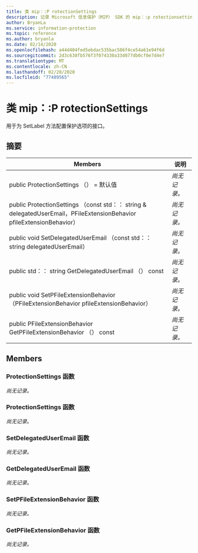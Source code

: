 ```yaml
---
title: 类 mip：:P rotectionSettings
description: 记录 Microsoft 信息保护（MIP） SDK 的 mip：:p rotectionsettings 类。
author: BryanLa
ms.service: information-protection
ms.topic: reference
ms.author: bryanla
ms.date: 02/14/2020
ms.openlocfilehash: a44d404fed5ebdac535bac586f4ce54a61e94f6d
ms.sourcegitcommit: 2d3c638fb576f3f074330a33d077db0cf0e7d4e7
ms.translationtype: MT
ms.contentlocale: zh-CN
ms.lasthandoff: 02/20/2020
ms.locfileid: "77489565"
---
```

# <a name="class-mipprotectionsettings"></a>类 mip：:P rotectionSettings 
用于为 SetLabel 方法配置保护选项的接口。
  
## <a name="summary"></a>摘要
 Members                        | 说明                                
--------------------------------|---------------------------------------------
public ProtectionSettings （） = 默认值  | _尚无记录。_
public ProtectionSettings （const std：： string & delegatedUserEmail，PFileExtensionBehavior pfileExtensionBehavior）  | _尚无记录。_
public void SetDelegatedUserEmail （const std：： string delegatedUserEmail）  | _尚无记录。_
public std：： string GetDelegatedUserEmail （） const  | _尚无记录。_
public void SetPFileExtensionBehavior （PFileExtensionBehavior pfileExtensionBehavior）  | _尚无记录。_
public PFileExtensionBehavior GetPFileExtensionBehavior （） const  | _尚无记录。_
  
## <a name="members"></a>Members
  
### <a name="protectionsettings-function"></a>ProtectionSettings 函数
_尚无记录。_

  
### <a name="protectionsettings-function"></a>ProtectionSettings 函数
_尚无记录。_

  
### <a name="setdelegateduseremail-function"></a>SetDelegatedUserEmail 函数
_尚无记录。_

  
### <a name="getdelegateduseremail-function"></a>GetDelegatedUserEmail 函数
_尚无记录。_

  
### <a name="setpfileextensionbehavior-function"></a>SetPFileExtensionBehavior 函数
_尚无记录。_

  
### <a name="getpfileextensionbehavior-function"></a>GetPFileExtensionBehavior 函数
_尚无记录。_
